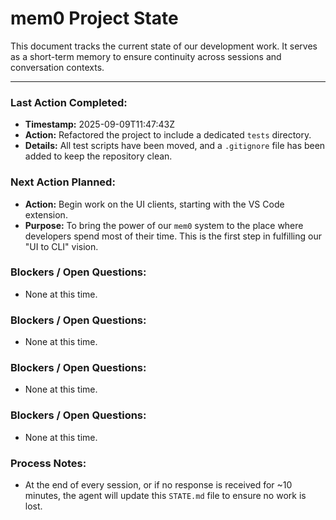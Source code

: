 # mem0 Project State

This document tracks the current state of our development work. It serves as a short-term memory to ensure continuity across sessions and conversation contexts.

---

### Last Action Completed:

*   **Timestamp:** 2025-09-09T11:47:43Z
*   **Action:** Refactored the project to include a dedicated `tests` directory.
*   **Details:** All test scripts have been moved, and a `.gitignore` file has been added to keep the repository clean.

### Next Action Planned:

*   **Action:** Begin work on the UI clients, starting with the VS Code extension.
*   **Purpose:** To bring the power of our `mem0` system to the place where developers spend most of their time. This is the first step in fulfilling our "UI to CLI" vision.

### Blockers / Open Questions:

*   None at this time.

### Blockers / Open Questions:

*   None at this time.

### Blockers / Open Questions:

*   None at this time.

### Blockers / Open Questions:

*   None at this time.

### Process Notes:

*   At the end of every session, or if no response is received for ~10 minutes, the agent will update this `STATE.md` file to ensure no work is lost.

